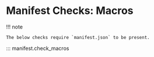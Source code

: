 # Manifest Checks: Macros

!!! note

    The below checks require `manifest.json` to be present.

::: manifest.check_macros
